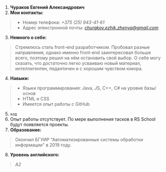 1. **Чураков Евгений Александрович**  
2. **Мои контакты:**  
 > + Номер телефона: *+375 (25) 943-41-61*  
 > + Адрес элекстронной почты: *churakov.ezhik.zhenya@gmail.com*  
3. **Немного о себе:**  
> Стремлюсь стать front-end разработчиком. Пробовал разные направления, однако именно front-end заинтересовал больше всего, поэтому решил на нём остановить свой выбор. О себе могу сказать, что достаточно легко усваиваю новый материал, интеллигентен, педантичен и с хорошим чувством юмора.  
4. **Навыки:**  
> + Языки программирования: Java, JS, C++, C# на уровне базы/основ  
> + HTML и CSS  
> + Имеется опыт работы с GitHub  
5. ``` код ```  
6. Опыт работы отсутствует. По мере выполнения тасков в RS School будут появляется проекты.  
7. **Образование:**  
> Окончил БГУИР "Автоматизированные системы обработки информации" в 2019 году.  
8. **Уровень английского:** 
> *А2*
